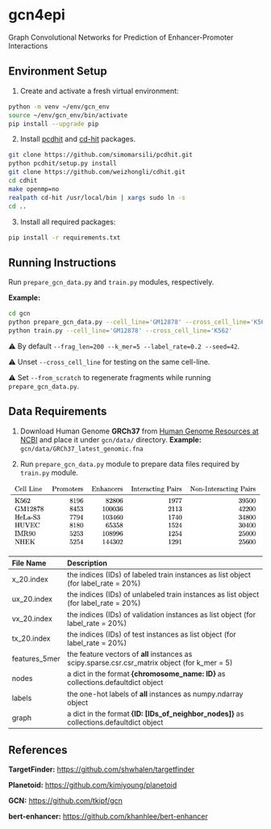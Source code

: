 # gcn4epi
Graph Convolutional Networks for Prediction of Enhancer-Promoter Interactions

## Environment Setup

1. Create and activate a fresh virtual environment:

```bash
python -m venv ~/env/gcn_env
source ~/env/gcn_env/bin/activate
pip install --upgrade pip
```

2. Install [pcdhit](https://github.com/simomarsili/pcdhit) and [cd-hit](https://github.com/weizhongli/cdhit) packages.

```bash
git clone https://github.com/simomarsili/pcdhit.git
python pcdhit/setup.py install
git clone https://github.com/weizhongli/cdhit.git
cd cdhit
make openmp=no
realpath cd-hit /usr/local/bin | xargs sudo ln -s
cd ..
```

3. Install all required packages:
```bash
pip install -r requirements.txt
```

## Running Instructions

Run `prepare_gcn_data.py` and `train.py` modules, respectively.

**Example:**
```bash
cd gcn
python prepare_gcn_data.py --cell_line='GM12878' --cross_cell_line='K562' --balanced
python train.py --cell_line='GM12878' --cross_cell_line='K562'
```
:warning: By default `--frag_len=200 --k_mer=5 --label_rate=0.2 --seed=42`.

:warning: Unset `--cross_cell_line` for testing on the same cell-line.

:warning: Set `--from_scratch` to regenerate fragments while running `prepare_gcn_data.py`.


## Data Requirements

1. Download Human Genome **GRCh37** from [Human Genome Resources at NCBI](https://www.ncbi.nlm.nih.gov/projects/genome/guide/human/index.shtml) and place it under `gcn/data/` directory. **Example:** `gcn/data/GRCh37_latest_genomic.fna`

2. Run `prepare_gcn_data.py` module to prepare data files required by `train.py` module.

![CELL LINES](cell_lines.png)

| **File Name** | **Description** |
| :--           | :--             |
| x_20.index   | the indices (IDs) of labeled train instances as list object (for label_rate = 20%) |
| ux_20.index  | the indices (IDs) of unlabeled train instances as list object (for label_rate = 20%) |
| vx_20.index  | the indices (IDs) of validation instances as list object (for label_rate = 20%) |
| tx_20.index  | the indices (IDs) of test instances as list object (for label_rate = 20%) |
| features_5mer | the feature vectors of **all** instances as scipy.sparse.csr.csr_matrix object (for k_mer = 5) |
| nodes         | a dict in the format **{chromosome_name: ID}** as collections.defaultdict object |
| labels        | the one-hot labels of **all** instances as numpy.ndarray object |
| graph         | a dict in the format **{ID: [IDs_of_neighbor_nodes]}** as collections.defaultdict object |


## References

**TargetFinder:** https://github.com/shwhalen/targetfinder

**Planetoid:** https://github.com/kimiyoung/planetoid

**GCN:** https://github.com/tkipf/gcn

**bert-enhancer:** https://github.com/khanhlee/bert-enhancer
